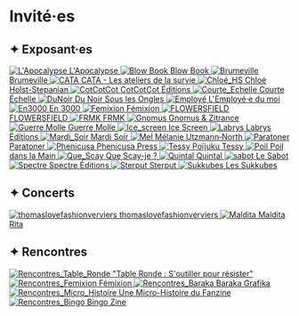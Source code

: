 <!-- invited page -->
# Invité·es

## ✦ Exposant·es

<div class="exposant-grid">

<a class="exposant-card" href="https://lapo.fr" target="_blank">
  <img src="/assets/image/Publication_Exposant·es_24.png" alt="L'Apocalypse">
  <span>L'Apocalypse</span>
</a>

<a class="exposant-card" href="https://blowbook.be" target="_blank">
  <img src="/assets/image/Publication_Exposant·es_14.png" alt="Blow Book">
  <span>Blow Book</span>
</a>

<a class="exposant-card" href="https://www.instagram.com/brumeville/" target="_blank">
  <img src="/assets/image/Publication_Exposant·es_13.png" alt="Brumeville">
  <span>Brumeville</span>
</a>

<a class="exposant-card" href="https://anaislapel.fr" target="_blank">
  <img src="/assets/image/Publication_Exposant·es_7.png" alt="CATA">
  <span>CATA - Les ateliers de la survie</span>
</a>

<a class="exposant-card" href="https://www.instagram.com/botfish99/" target="_blank">
  <img src="/assets/image/Publication_Exposant·es_26.png" alt="Chloé_HS">
  <span>Chloé Holst-Stepanian</span>
</a>

<a class="exposant-card" href="https://cotcotcot-editions.com" target="_blank">
  <img src="/assets/image/Publication_Exposant·es_22.png" alt="CotCotCot">
  <span>CotCotCot Éditions</span>
</a>

<a class="exposant-card" href="https://www.instagram.com/studiocourteechelle/" target="_blank">
  <img src="/assets/image/Publication_Exposant·es_4.png" alt="Courte_Echelle">
  <span>Courte Échelle</span>
</a>

<a class="exposant-card" href="https://du-noir-sous-les-ongles.fr" target="_blank">
  <img src="/assets/image/Publication_Exposant·es_17.png" alt="DuNoir">
  <span>Du Noir Sous les Ongles</span>
</a>

<a class="exposant-card" href="https://employe-du-moi.org" target="_blank">
  <img src="/assets/image/Publication_Exposant·es_10.png" alt="Employé">
  <span>L'Employé·e du moi</span>
</a>

<a class="exposant-card" href="https://en3000editions.be" target="_blank">
  <img src="/assets/image/Publication_Exposant·es_18.png" alt="En3000">
  <span>En 3000</span>
</a>

<a class="exposant-card" href="https://femixion.space" target="_blank">
  <img src="/assets/image/Publication_Exposant·es_.png" alt="Femixion">
  <span>Fémixion</span>
</a>

<a class="exposant-card" href="https://mastodon.social/@FranDeJonge" target="_blank">
  <img src="/assets/image/Publication_Exposant·es_16.png" alt="FLOWERSFIELD">
  <span>FLOWERSFIELD</span>
</a>

<a class="exposant-card" href="https://fremok.org" target="_blank">
  <img src="/assets/image/Publication_Exposant·es_9.png" alt="FRMK">
  <span>FRMK</span>
</a>

<a class="exposant-card" href="https://gnomus.net" target="_blank">
  <img src="/assets/image/Publication_Exposant·es_5.png" alt="Gnomus">
  <span>Gnomus & Zitrance</span>
</a>

<a class="exposant-card" href="https://www.instagram.com/guerre_molle/" target="_blank">
  <img src="/assets/image/Publication_Exposant·es_29.png" alt="Guerre Molle">
  <span>Guerre Molle</span>
</a>

<a class="exposant-card" href="https://icescreen.be" target="_blank">
  <img src="/assets/image/Publication_Exposant·es_25.png" alt="Ice_screen">
  <span>Ice Screen</span>
</a>

<a class="exposant-card" href="https://editionslabrys.com" target="_blank">
  <img src="/assets/image/Publication_Exposant·es_23.png" alt="Labrys">
  <span>Labrys Éditions</span>
</a>

<a class="exposant-card" href="https://www.instagram.com/editions_mardisoir/" target="_blank">
  <img src="/assets/image/Publication_Exposant·es_11.png" alt="Mardi_Soir">
  <span>Mardi Soir</span>
</a>

<a class="exposant-card" href="https://www.instagram.com/mel_utzmann_north/" target="_blank">
  <img src="/assets/image/Publication_Exposant·es_28.png" alt="Mel">
  <span>Mélanie Utzmann‑North</span>
</a>

<a class="exposant-card" href="https://ateliersdutoner.com" target="_blank">
  <img src="/assets/image/Publication_Exposant·es_19.png" alt="Paratoner">
  <span>Paratoner</span>
</a>

<a class="exposant-card" href="https://phenicusapress.com" target="_blank">
  <img src="/assets/image/Publication_Exposant·es_6.png" alt="Phenicusa">
  <span>Phenicusa Press</span>
</a>

<a class="exposant-card" href="https://ultravnr.be/PJT/" target="_blank">
  <img src="/assets/image/Publication_Exposant·es_15.png" alt="Tessy">
  <span>Poïjuku Tessy</span>
</a>

<a class="exposant-card" href="https://www.instagram.com/editions.poildanslamain/" target="_blank">
  <img src="/assets/image/Publication_Exposant·es_20.png" alt="Poil">
  <span>Poil dans la Main</span>
</a>

<a class="exposant-card" href="https://www.instagram.com/que_scay_je/" target="_blank">
  <img src="/assets/image/Publication_Exposant·es_12.png" alt="Que_Scay">
  <span>Que Scay-je ?</span>
</a>

<a class="exposant-card" href="https://quintalatelier.com" target="_blank">
  <img src="/assets/image/Publication_Exposant·es_2.png" alt="Quintal">
  <span>Quintal</span>
</a>

<a class="exposant-card" href="https://le-sabot.fr" target="_blank">
  <img src="/assets/image/Publication_Exposant·es_8.png" alt="sabot">
  <span>Le Sabot</span>
</a>

<a class="exposant-card" href="https://spectre-editions.tumblr.com" target="_blank">
  <img src="/assets/image/Publication_Exposant·es_3.png" alt="Spectre">
  <span>Spectre Éditions</span>
</a>

<a class="exposant-card" href="https://sterput.org" target="_blank">
  <img src="/assets/image/Publication_Exposant·es_21.png" alt="Sterput">
  <span>Sterput</span>
</a>

<a class="exposant-card" href="https://www.instagram.com/les_succubes/" target="_blank">
  <img src="/assets/image/Publication_Exposant·es_27.png" alt="Sukkubes">
  <span>Les Sukkubes</span>
</a>

<!-- Ajoute autant de blocs que nécessaire -->

</div>


## ✦ Concerts

<div class="exposant-grid">

<a class="exposant-card" href="https://www.instagram.com/thomaslovefashionverviers/" target="_blank">
  <img src="/assets/image/Publication_Concert_01.png" alt="thomaslovefashionverviers">
  <span>thomaslovefashionverviers</span>
</a>

<a class="exposant-card" href="https://soundcloud.com/am-lie-allegret" target="_blank">
  <img src="/assets/image/Publication_Concert_02.png" alt="Maldita">
  <span>Maldita Rita</span>
</a>

</div>


## ✦ Rencontres

<div class="exposant-grid">

<a class="exposant-card" href="../assets/image/Publication_Pauline.png" target="_blank" rel="noopener noreferrer">
  <img src="/assets/image/table_ronde_image.png" alt="Rencontres_Table_Ronde">
  <span>"Table Ronde : S'outiller pour résister"</span>
</a>

<a class="exposant-card" href="../assets/image/Publication_Femixion.png" target="_blank" rel="noopener noreferrer">
  <img src="/assets/image/femixion_image_2.png" alt="Rencontres_Femixion">
  <span>Fémixion</span>
</a>

<a class="exposant-card" href="../assets/image/Publication_Baraka.png" target="_blank" rel="noopener noreferrer">
  <img src="/assets/image/baraka_image_2.png" alt="Rencontres_Baraka">
  <span>Baraka Grafika</span>
</a>

<a class="exposant-card" href="../assets/image/Publication_Niko.png" target="_blank" rel="noopener noreferrer">
  <img src="/assets/image/micro_histoire.png" alt="Rencontres_Micro_Histoire">
  <span>Une Micro-Histoire du Fanzine</span>
</a>

<a class="exposant-card" href="../assets/image/Publication_Bingo.png" target="_blank" rel="noopener noreferrer">
  <img src="/assets/image/bingo_image_2.png" alt="Rencontres_Bingo">
  <span>Bingo Zine</span>
</a>

<!-- Ajoute autant de blocs que nécessaire -->

</div>